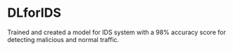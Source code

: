 # DLforIDS
Trained and created a model for IDS system with a 98% accuracy score for detecting malicious and normal traffic.
